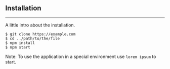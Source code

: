 ## Installation
***
A little intro about the installation. 
```
$ git clone https://example.com
$ cd ../path/to/the/file
$ npm install
$ npm start
```
Note: To use the application in a special environment use ```lorem ipsum``` to start.